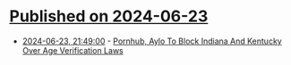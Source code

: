 # [Published on 2024-06-23](index.md)

* [2024-06-23, 21:49:00](https://soylentnews.org/article.pl?sid=24/06/22/1840220&from=rss) - [Pornhub, Aylo To Block Indiana And Kentucky Over Age Verification Laws](https://soylentnews.org/article.pl?sid=24/06/22/1840220&from=rss)
